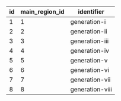 | id | main_region_id |   identifier    |
|----|----------------|-----------------|
| 1  | 1              | generation-i    |
| 2  | 2              | generation-ii   |
| 3  | 3              | generation-iii  |
| 4  | 4              | generation-iv   |
| 5  | 5              | generation-v    |
| 6  | 6              | generation-vi   |
| 7  | 7              | generation-vii  |
| 8  | 8              | generation-viii |
